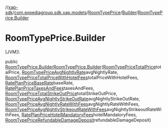 //[xap-sdk](../../../../index.md)/[com.expediagroup.sdk.xap.models](../../index.md)/[RoomTypePrice](../index.md)/[Builder](index.md)/[RoomTypePrice.Builder](-room-type-price.-builder.md)

# RoomTypePrice.Builder

[JVM]\

public [RoomTypePrice.Builder](index.md)[RoomTypePrice.Builder](-room-type-price.-builder.md)([RoomTypePriceTotalPrice](../../-room-type-price-total-price/index.md)totalPrice, [RoomTypePriceAvgNightlyRate](../../-room-type-price-avg-nightly-rate/index.md)avgNightlyRate, [RoomTypePriceTotalPriceWithHotelFees](../../-room-type-price-total-price-with-hotel-fees/index.md)totalPriceWithHotelFees, [RatePlanPriceBaseRate](../../-rate-plan-price-base-rate/index.md)baseRate, [RatePlanPriceTaxesAndFees](../../-rate-plan-price-taxes-and-fees/index.md)taxesAndFees, [RoomTypePriceTotalStrikeOutPrice](../../-room-type-price-total-strike-out-price/index.md)totalStrikeOutPrice, [RoomTypePriceAvgNightlyStrikeOutRate](../../-room-type-price-avg-nightly-strike-out-rate/index.md)avgNightlyStrikeOutRate, [RoomTypePriceAvgNightlyRateWithFees](../../-room-type-price-avg-nightly-rate-with-fees/index.md)avgNightlyRateWithFees, [RoomTypePriceAvgNightlyStrikeoutRateWithFees](../../-room-type-price-avg-nightly-strikeout-rate-with-fees/index.md)avgNightlyStrikeoutRateWithFees, [RatePlanPriceHotelMandatoryFees](../../-rate-plan-price-hotel-mandatory-fees/index.md)hotelMandatoryFees, [RoomTypePriceRefundableDamageDeposit](../../-room-type-price-refundable-damage-deposit/index.md)refundableDamageDeposit)
